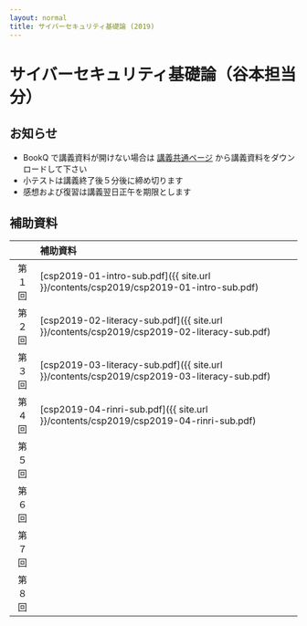 ```yaml
---
layout: normal
title: サイバーセキュリティ基礎論 (2019)
---
```


# サイバーセキュリティ基礎論（谷本担当分）

## お知らせ

- BookQ で講義資料が開けない場合は [講義共通ページ](http://www.cs.kyushu-u.ac.jp/lectures/csp/2019/) から講義資料をダウンロードして下さい
- 小テストは講義終了後５分後に締め切ります
- 感想および復習は講義翌日正午を期限とします

## 補助資料

||補助資料|
|:-:|:-|
|第１回|[csp2019-01-intro-sub.pdf]({{ site.url }}/contents/csp2019/csp2019-01-intro-sub.pdf)|
|第２回|[csp2019-02-literacy-sub.pdf]({{ site.url }}/contents/csp2019/csp2019-02-literacy-sub.pdf)|
|第３回|[csp2019-03-literacy-sub.pdf]({{ site.url }}/contents/csp2019/csp2019-03-literacy-sub.pdf)|
|第４回|[csp2019-04-rinri-sub.pdf]({{ site.url }}/contents/csp2019/csp2019-04-rinri-sub.pdf)|
|第５回||
|第６回||
|第７回||
|第８回||
